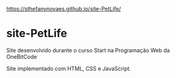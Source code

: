 https://sthefanynovaes.github.io/site-PetLife/
# site-PetLife
Site desenvolvido durante o curso Start na Programação Web da OneBitCode

Site implementado com HTML, CSS e JavaScript.
